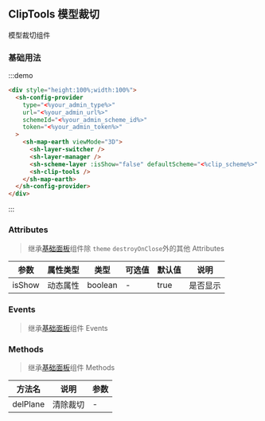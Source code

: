 ## ClipTools 模型裁切

模型裁切组件

### 基础用法

:::demo

```html
<div style="height:100%;width:100%">
  <sh-config-provider
    type="<%your_admin_type%>"
    url="<%your_admin_url%>"
    schemeId="<%your_admin_scheme_id%>"
    token="<%your_admin_token%>"
  >
    <sh-map-earth viewMode="3D">
      <sh-layer-switcher />
      <sh-layer-manager />
      <sh-scheme-layer :isShow="false" defaultScheme="<%clip_scheme%>" />
      <sh-clip-tools />
    </sh-map-earth>
  </sh-config-provider>
</div>
```

:::

### Attributes

> 继承[基础面板](#/zh-CN/component/general-card)组件除 `theme` `destroyOnClose`外的其他 Attributes

| 参数   | 属性类型 | 类型    | 可选值 | 默认值 | 说明     |
| ------ | -------- | ------- | ------ | ------ | -------- |
| isShow | 动态属性 | boolean | -      | true   | 是否显示 |

### Events

> 继承[基础面板](#/zh-CN/component/general-card)组件 Events

### Methods

> 继承[基础面板](#/zh-CN/component/general-card)组件 Methods

| 方法名   | 说明     | 参数 |
| -------- | -------- | ---- |
| delPlane | 清除裁切 | -    |
